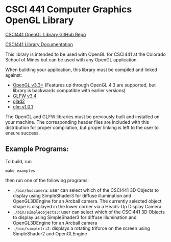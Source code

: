 # CSCI 441 Computer Graphics OpenGL Library

[CSCI441 OpenGL Library GitHub Repo](https://github.com/jpaoneMines/csci441)

[CSCI441 Library Documentation](https://jpaonemines.github.io/csci441/)

This library is intended to be used with OpenGL for CSCI441 at the Colorado
School of Mines but can be used with any OpenGL application.

When building your application, this library must be compiled and linked against: 
- [OpenGL v3.3+](https://www.opengl.org/) (Features up through OpenGL 4.3 are supported, but library is backwards compatible with earlier versions)
- [GLFW v3.4](https://www.glfw.org/)
- [glad2](https://github.com/Dav1dde/glad)
- [glm v1.0.1](https://github.com/g-truc/glm)

The OpenGL and GLFW libraries must be previously built and installed on your machine.  The corresponding header files are included with this distribution for proper compilation, but proper linking is left to the user to ensure success.

## Example Programs:
To build, run 

`make examples`

then run one of the following programs:
- `./bin/hudcamera`: user can select which of the CSCI441 3D Objects to display using SimpleShader3 for diffuse illumination and OpenGL3DEngine for an Arcball camera.  The currently selected object shape is displayed in the lower corner via a Heads-Up Display Camera
- `./bin/simpleobjects3`: user can select which of the CSCI441 3D Objects to display using SimpleShader3 for diffuse illumination and OpenGL3DEngine for an Arcball camera
- `./bin/simpletri2`: displays a rotating triforce on the screen using SimpleShader2 and OpenGLEngine